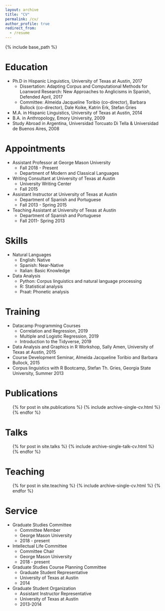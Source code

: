 ```yaml
---
layout: archive
title: "CV"
permalink: /cv/
author_profile: true
redirect_from:
  - /resume
---
```


{% include base_path %}

Education
======
* Ph.D in Hispanic Linguistics, University of Texas at Austin, 2017
  * Dissertation: Adapting Corpus and Computational Methods for Loanword Research: New Approaches to Anglicisms in Spanish, Defended April, 2017
  * Committee: Almeida Jacqueline Toribio (co-director), Barbara Bullock (co-director), Dale Koike, Katrin Erk, Stefan Gries
* M.A. in Hispanic Linguistics, University of Texas at Austin, 2014
* B.A. in Anthropology, Emory University, 2009
* Study Abroad in Argentina, Universidad Torcuato Di Tella & Universidad de Buenos Aires, 2008



Appointments
======
* Assistant Professor at George Mason University
  * Fall 2018 - Present
  * Department of Modern and Classical Languages
* Writing Consultant at University of Texas at Austin
  * University Writing Center
  * Fall 2015
* Assistant Instructor at University of Texas at Austin
  * Department of Spanish and Portuguese
  * Fall 2013 - Spring 2015
* Teaching Assistant at University of Texas at Austin
  * Department of Spanish and Portuguese
  * Fall 2011- Spring 2013

  
Skills
======
* Natural Languages
  * English: Native
  * Spanish: Near-Native
  * Italian: Basic Knowledge
* Data Analysis
  * Python: Corpus linguistics and natural language processing
  * R: Statistical analysis
  * Praat: Phonetic analysis


Training
======
* Datacamp Programming Courses
  * Correlation and Regression, 2019
  * Multiple and Logistic Regression, 2019
  * Introduction to the Tidyverse, 2019
* Data Analysis and Graphics in R Workshop, Sally Amen, University of Texas at Austin, 2015
* Course Development Seminar, Almeida Jacqueline Toribio and Barbara Bullock, 2015
* Corpus linguistics with R Bootcamp, Stefan Th. Gries, Georgia State University, Summer 2013


Publications
======
  <ul>{% for post in site.publications %}
    {% include archive-single-cv.html %}
  {% endfor %}</ul>
  
Talks
======
  <ul>{% for post in site.talks %}
    {% include archive-single-talk-cv.html %}
  {% endfor %}</ul>
  
Teaching
======
  <ul>{% for post in site.teaching %}
    {% include archive-single-cv.html %}
  {% endfor %}</ul>
  
Service
======
* Graduate Studies Committee 
  * Committee Member 
  * George Mason University
  * 2018 - present
* Intellectual Life Committee 
  * Committee Chair
  * George Mason University
  * 2018 - present
* Graduate Studies Course Planning Committee
    * Graduate Student Representative
    * University of Texas at Austin
    * 2014
* Graduate Student Organization 
  * Assistant Instructor Representative
  * University of Texas at Austin
  * 2013-2014
